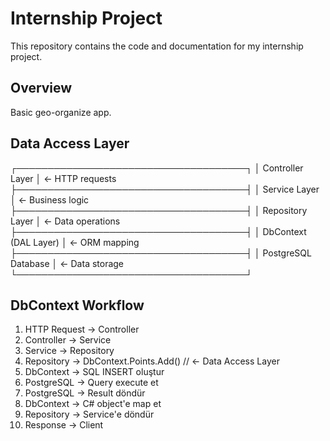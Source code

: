 # Internship Project

This repository contains the code and documentation for my internship project.

## Overview

Basic geo-organize app.

## Data Access Layer

┌─────────────────────────────────────┐
│           Controller Layer          │  ← HTTP requests
├─────────────────────────────────────┤
│           Service Layer            │  ← Business logic
├─────────────────────────────────────┤
│          Repository Layer          │  ← Data operations
├─────────────────────────────────────┤
│       DbContext (DAL Layer)        │  ← ORM mapping
├─────────────────────────────────────┤
│         PostgreSQL Database        │  ← Data storage
└─────────────────────────────────────┘

## DbContext Workflow

1. HTTP Request → Controller
2. Controller → Service
3. Service → Repository  
4. Repository → DbContext.Points.Add()    // ← Data Access Layer
5. DbContext → SQL INSERT oluştur
6. PostgreSQL → Query execute et
7. PostgreSQL → Result döndür
8. DbContext → C# object'e map et
9. Repository → Service'e döndür
10. Response → Client
